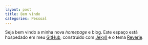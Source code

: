 ```yaml
---
layout: post
title: Bem vindo
categories: Pessoal
---
```


Seja bem vindo a minha nova *homepage* e blog. Este espaço está hospedado em meu [GitHub](https://github.com/epklein/epklein.github.io), construído com [Jekyll](https://jekyllrb.com/) e o tema [Reverie](https://github.com/amitmerchant1990/reverie).